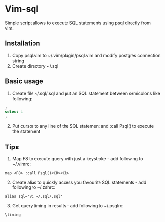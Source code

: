 # Vim-sql
Simple script allows to execute SQL statements using psql directly from vim.

## Installation
1. Copy psql.vim to ~/.vim/plugin/psql.vim and modify postgres connection string
2. Create directory ~/.sql

## Basic usage
1. Create file ~/.sql/.sql and put an SQL statement between semicolons like following:
```sql
;
select 1
;
```
2. Put cursor to any line of the SQL statement and :call Psql() to execute the statement

## Tips
1. Map F8 to execute query with just a keystroke - add following to ~/.vimrc: 
```
map <F8> :call Psql()<CR><CR>
```
2. Create alias to quickly access you favourite SQL statements - add following to ~/.zshrc: 
```
alias sql='vi ~/.sql/.sql'
```
3. Get query timing in results - add following to ~/.psqlrc:
```
\timing
```
